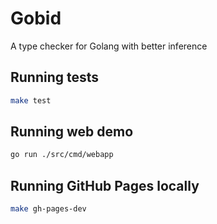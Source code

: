 # Gobid

A type checker for Golang with better inference

## Running tests

```sh
make test
```

## Running web demo

```sh
go run ./src/cmd/webapp
```

## Running GitHub Pages locally

```sh
make gh-pages-dev
```
